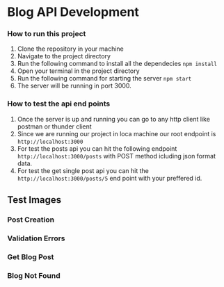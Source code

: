 # Blog API Development

### How to run this project
1. Clone the repository in your machine
2. Navigate to the project directory
3. Run the following command to install all the dependecies
    ``` npm install ```
4. Open your terminal in the project directory
5. Run the following command for starting the server
    ``` npm start ```
6. The server will be running in port 3000.

### How to test the api end points

1. Once the server is up and running you can go to any http client like postman or thunder client
2. Since we are running our project in loca machine our root endpoint is ``` http://localhost:3000 ```
3. For test the posts api you can hit the following endpoint ``` http://localhost:3000/posts ``` with POST method icluding json format data.
4. For test the get single post api you can hit the ```http://localhost:3000/posts/5``` end point with your preffered id.

## Test Images

### Post Creation

### Validation Errors

### Get Blog Post

### Blog Not Found